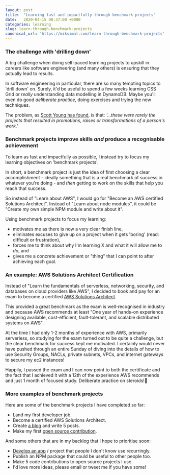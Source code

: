 ```yaml
---
layout: post
title:  "Learning fast and impactfully through benchmark projects"
date:   2020-04-15 08:37:00 +0000
categories: learning
slug: learn-through-benchmark-projects
canonical_url: 'https://miksimal.com/learn-through-benchmark-projects'
---
```


### The challenge with 'drilling down'

A big challenge when doing self-paced learning projects to upskill in careers like software engineering (and many others) is ensuring that they actually lead to results.

In software engineering in particular, there are so many tempting topics to 'drill down' on. Surely, it'd be useful to spend a few weeks learning CSS Grid or *really* understanding data modelling in DynamoDB. Maybe you'll even do good *deliberate practice*, doing exercises and trying the new techniques.

The problem, as [Scott Young has found](https://www.scotthyoung.com/blog/2019/11/15/drill-or-benchmark/), is that:
*'...these were rarely the projects that resulted in promotions, raises or transformations of a person's work.'*

### Benchmark projects improve skills *and* produce a recognisable achievement

To learn as fast and impactfully as possible, I instead try to focus my learning objectives on 'benchmark projects'.

In short, a benchmark project is just the idea of first choosing a clear accomplishment - ideally something that is a real benchmark of success in whatever you're doing - and *then* getting to work on the skills that help you reach that success.

So instead of "Learn about AWS", I would go for "Become an AWS certified Solutions Architect". Instead of "Learn about node modules", it could be "Create my own simple NPM module and write about it".


Using benchmark projects to focus my learning:
+ motivates me as there is now a very clear finish line,
+ eliminates excuses to give up on a project when it gets 'boring' (read: difficult or frustration),
+ forces me to think about why I'm learning X and what it will allow me to *do*, and
+ gives me a concrete achievement or "thing" that I can point to after achieving each goal.


### An example: AWS Solutions Architect Certification

Instead of "Learn the fundamentals of serverless, networking, security, and databases on cloud providers like AWS", I decided to book and pay for an exam to become a certified [AWS Solutions Architect](https://aws.amazon.com/certification/certified-solutions-architect-associate/).

This provided a great benchmark as the exam is well-recognised in industry and because AWS recommends at least "One year of hands-on experience designing available, cost-efficient, fault-tolerant, and scalable distributed systems on AWS".

At the time I had only 1-2 months of experience with AWS, primarily serverless, so studying for the exam turned out to be quite a challenge, but the clear benchmark for success kept me motivated. I certainly would never have pushed through an entire Sunday of diving into the details of how to use Security Groups, NACLs, private subnets, VPCs, and internet gateways to secure my ec2 instances!

Happily, I passed the exam and I can now point to both the certificate and the fact that I achieved it with a 12th of the experience AWS recommends and just 1 month of focused study. Deliberate practice on steroids!💪

### More examples of benchmark projects

Here are some of the benchmark projects I have completed so far:

+ Land my first developer job.
+ Become a certified AWS Solutions Architect.
+ Create [a blog](https://miksimal.com/) and write 5 posts.
+ Make my first [open source contribution](https://github.com/AnomalyInnovations/serverless-stack-com/pull/479).

And some others that are in my backlog that I hope to prioritise soon:
+ [Develop an app](https://youtu.be/vcQ-5W9gj5c) / project that people I don't know use recurringly.
+ Publish an NPM package that could be useful to other people too.
+ Make 5 code contributions to open source projects I use.
+ I'd love more ideas, please email or tweet me if you have some!